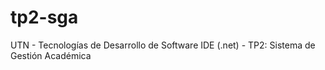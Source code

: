 # tp2-sga
UTN - Tecnologías de Desarrollo de Software IDE (.net) - TP2: Sistema de Gestión Académica
